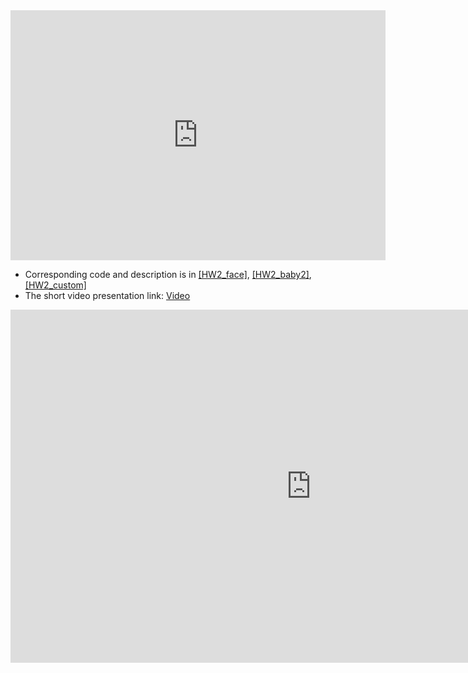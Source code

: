 <iframe src="https://onedrive.live.com/embed?cid=5B6E03D589ADD0FC&resid=5B6E03D589ADD0FC%211075&authkey=AM-FmTJJe4su4iQ&em=2" width="600" height="400" frameborder="0" scrolling="no"></iframe>

- Corresponding code and description is in [[HW2_face]](https://daheekwon.github.io/Image-generation-and-manipulation/HW2_face.html), [[HW2_baby2]](https://daheekwon.github.io/Image-generation-and-manipulation/HW2_baby2.html), [[HW2_custom]](https://daheekwon.github.io/Image-generation-and-manipulation/HW2_custom.html)
- The short video presentation link: [Video](https://youtu.be/uDeadEPJtYI)

<iframe src="https://onedrive.live.com/embed?cid=5B6E03D589ADD0FC&resid=5B6E03D589ADD0FC%211076&authkey=AMOwsYKnYwLS_0g&em=2" width="962" height="565" frameborder="0" scrolling="no"></iframe>
